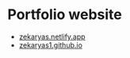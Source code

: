 # Portfolio website
- <a href="https://zekaryas.netlify.app">zekaryas.netlify.app<a>  
- <a href="https://zekaryas1.github.io">zekaryas1.github.io</a>
